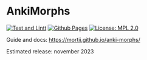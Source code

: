 # AnkiMorphs

[![Test and Lintt](https://github.com/mortii/anki-morphs/actions/workflows/build.yml/badge.svg)](https://github.com/mortii/anki-morphs/actions/workflows/build.yml)
[![Github Pages](https://github.com/mortii/anki-morphs/actions/workflows/deploy.yml/badge.svg)](https://github.com/mortii/anki-morphs/actions/workflows/deploy.yml)
[![License: MPL 2.0](https://img.shields.io/badge/License-MPL_2.0-brightgreen.svg)](https://opensource.org/licenses/MPL-2.0)

Guide and docs: https://mortii.github.io/anki-morphs/

Estimated release: november 2023